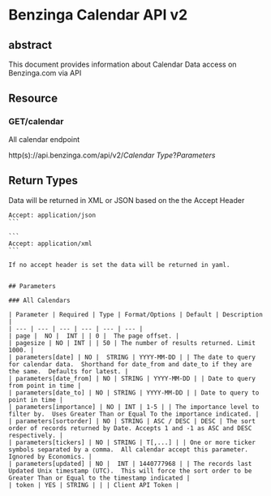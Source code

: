 # Benzinga Calendar API v2

## abstract

This document provides information about Calendar Data access on Benzinga.com via API

## Resource

### GET/calendar

All calendar endpoint

http(s)://api.benzinga.com/api/v2/*Calendar Type*?*Parameters*

## Return Types

Data will be returned in XML or JSON based on the the Accept Header


````
Accept: application/json
```

```
Accept: application/xml
```

If no accept header is set the data will be returned in yaml.


## Parameters

### All Calendars

| Parameter | Required | Type | Format/Options | Default | Description |
| --- | --- | --- | --- | --- | --- | 
| page |  NO |  INT | | 0 |  The page offset. |
| pagesize | NO | INT | | 50 | The number of results returned. Limit 1000. |
| parameters[date] | NO |  STRING | YYYY-MM-DD | | The date to query for calendar data.  Shorthand for date_from and date_to if they are the same.  Defaults for latest. |
| parameters[date_from] | NO | STRING | YYYY-MM-DD | | Date to query from point in time |
| parameters[date_to] | NO | STRING | YYYY-MM-DD | | Date to query to point in time |
| parameters[importance] | NO | INT | 1-5 | | The importance level to filter by.  Uses Greater Than or Equal To the importance indicated. |
| parameters[sortorder] | NO | STRING | ASC / DESC | DESC | The sort order of records returned by Date. Accepts 1 and -1 as ASC and DESC respectively. |
| parameters[tickers] | NO | STRING | T[,...] | | One or more ticker symbols separated by a comma.  All calendar accept this parameter.  Ignored by Economics. |
| parameters[updated] | NO |  INT | 1440777968 | | The records last Updated Unix timestamp (UTC).  This will force the sort order to be Greater Than or Equal to the timestamp indicated |
| token | YES | STRING | | | Client API Token |

